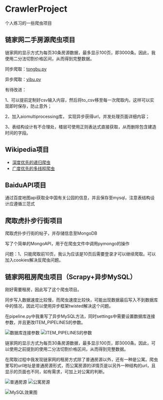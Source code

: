 # CrawlerProject
个人练习的一些爬虫项目
## 链家网二手房源爬虫项目
链家网的显示方式为每页30条房源数据，最多显示100页，即3000条。因此，我使用二分法切割价格区间，从而得到完整数据。

同步爬取：[tongbu.py](https://github.com/LMFrank/CrawlerProject/blob/master/LianJia/tongbu.py)

异步爬取：[yibu.py](https://github.com/LMFrank/CrawlerProject/blob/master/LianJia/yibu.py)

有待改进：

1、可以提前定制好csv输入内容，然后将to_csv移至每一次爬取内，这样可以实现即时保存，防止意外；

2、加入aiomultiprocessing库， 实现异步获得url，并发处理页面详细内容；

3、表结构设计有不合理处，楼层可使用正则表达式直接获取，从而删除包含建造时间的字段。
## Wikipedia项目
* [深度优先的递归爬虫](https://github.com/LMFrank/CrawlerProject/blob/master/Wikipedia/Depth_First.py)
* [广度优先的多线程爬虫](https://github.com/LMFrank/CrawlerProject/blob/master/Wikipedia/Breadth_First.py)
## BaiduAPI项目
通过百度地图api获取全中国有关公园的信息，并且保存至mysql，注意表结构设计应遵循三范式

## 爬取虎扑步行街项目
爬取虎扑步行街的帖子，并存储信息至MongoDB

写了个简单的MongoAPI，用于在爬虫文件中调用pymongo的操作

问题：1、只能爬取前10页，我认为应该是10页后需要登录才可以继续爬取。可以加入cookies解决反爬虫问题。

## 链家网租房爬虫项目（Scrapy+异步MySQL）
刚好需要租房，因此写了这个爬虫项目。

同步写入数据速度比较慢，而爬虫速度比较快，可能出现数据最后写入不到数据库中的情况，因此可以使用异步框架twisted解决这个问题。

在pipeline.py中我重写了异步MySQL方法，同时settings中需要设置数据库连接参数，并且更改ITEM_PIPELINES的参数。

![数据库连接参数](https://github.com/LMFrank/CrawlerProject/blob/master/lianjia_scrapy/imgs/settings.jpg) ![ITEM_PIPELINES的参数](https://github.com/LMFrank/CrawlerProject/blob/master/lianjia_scrapy/imgs/item_pipeline.jpg)

链家网的显示方式为每页30条房源数据，最多显示100页，即3000条。因此，可以使用之前提到的使用二分法切割价格区间，从而得到完整数据。

在爬取过程中我发现链家网的租房方式除了普通房源以外，还有一种是公寓。爬虫里写的url地址是普通房源形式，而公寓房源的详情页是以另外一种结构的url，且显示的页面也不同，如有需求，可加上对公寓的判断。

![普通房源](https://github.com/LMFrank/CrawlerProject/blob/master/lianjia_scrapy/imgs/%E6%99%AE%E9%80%9A.png) ![公寓房源](https://github.com/LMFrank/CrawlerProject/blob/master/lianjia_scrapy/imgs/%E5%85%AC%E5%AF%93.jpg)

![MySQL效果图](https://github.com/LMFrank/CrawlerProject/blob/master/lianjia_scrapy/imgs/mysql.jpg)




